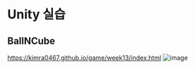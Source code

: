 # Unity 실습
## BallNCube

https://kimra0467.github.io/game/week13/index.html
![image](https://github.com/Kimra0467/game/assets/87680279/8a48fa63-9519-4f51-90b3-324fe322ae10)

